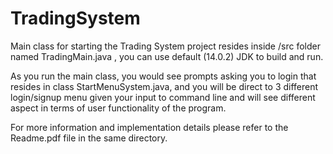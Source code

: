 # TradingSystem
Main class for starting the Trading System project resides inside /src folder named TradingMain.java , 
you can use default (14.0.2) JDK to build and run. 

As you run the main class, you would see prompts asking you to login that resides in class StartMenuSystem.java,
and you will be direct to 3 different login/signup menu given your input to command line and will see different aspect in terms of user functionality
 of the program.  
 
For more information and implementation details please refer to the Readme.pdf file in the same directory.
